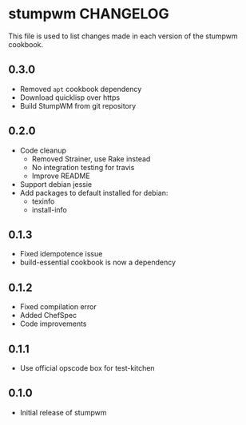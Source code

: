 stumpwm CHANGELOG
=================

This file is used to list changes made in each version of the stumpwm cookbook.

0.3.0
-----
- Removed `apt` cookbook dependency
- Download quicklisp over https
- Build StumpWM from git repository

0.2.0
-----
- Code cleanup
  - Removed Strainer, use Rake instead
  - No integration testing for travis
  - Improve README
- Support debian jessie
- Add packages to default installed for debian:
  - texinfo
  - install-info

0.1.3
-----
- Fixed idempotence issue
- build-essential cookbook is now a dependency

0.1.2
-----
- Fixed compilation error
- Added ChefSpec
- Code improvements

0.1.1
-----
- Use official opscode box for test-kitchen

0.1.0
-----
- Initial release of stumpwm

